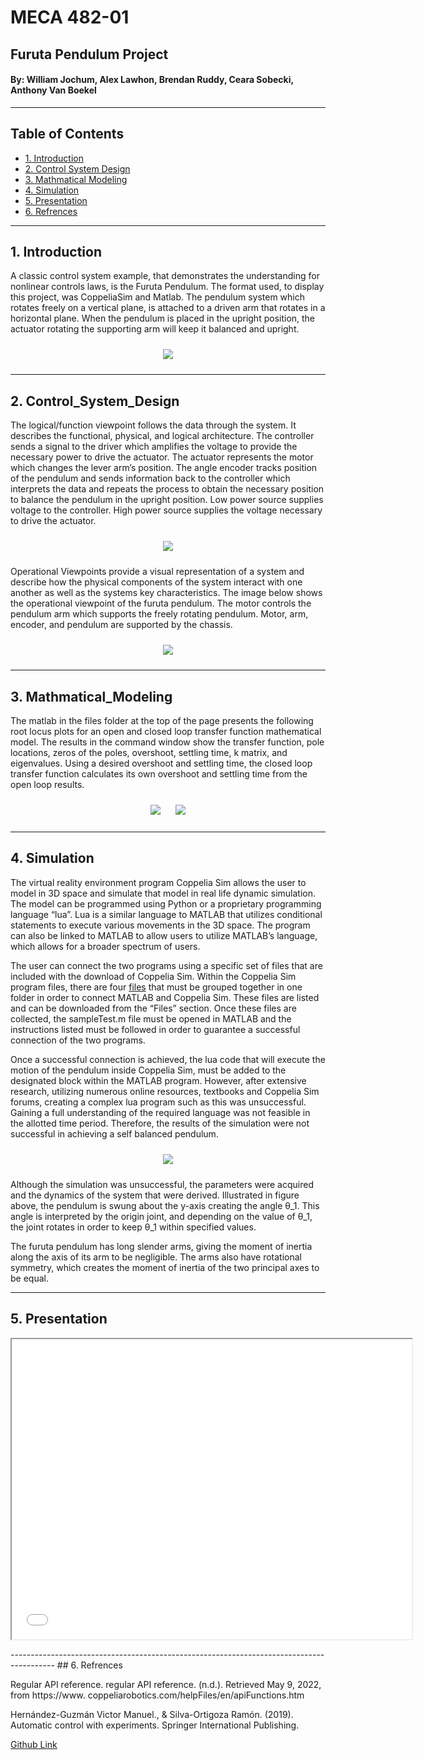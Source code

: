 # MECA 482-01 
  
##  Furuta Pendulum Project
  
####  By: William Jochum, Alex Lawhon, Brendan Ruddy, Ceara Sobecki, Anthony Van Boekel
-----------------------------------------------------------------------------------------
## Table of Contents
- [1. Introduction](#1-Introduction)
- [2. Control System Design](#2-Control_System_Design)
- [3. Mathmatical Modeling](#3-Mathmatical_Modeling)
- [4. Simulation](#4-Simulation)
- [5. Presentation](#5-Presentation)
- [6. Refrences](#6-Refrences)

-----------------------------------------------------------------------------------------
## 1. Introduction

A classic control system example, that demonstrates the understanding for nonlinear controls laws, is the 
Furuta Pendulum.
The format used, to display this project, was CoppeliaSim and Matlab. The pendulum system which rotates 
freely on a vertical plane, is attached to a driven arm that rotates in a horizontal plane. When the 
pendulum is placed in the upright position, the actuator rotating the supporting arm will keep it 
balanced and upright. 


<p align = "center">
  <img src = "Images/Capabilities_Database.PNG" style="margin:10px 10px">
</p>

-----------------------------------------------------------------------------------------
## 2. Control_System_Design

The logical/function viewpoint follows the data through the system. It describes the functional, 
physical, and logical architecture. The controller sends a signal to the driver which amplifies the 
voltage to provide the necessary power to drive the actuator. The actuator represents the motor which 
changes the lever arm’s position. The angle encoder tracks position of the pendulum and sends information 
back to the controller which interprets the data and repeats the process to obtain the necessary position 
to balance the pendulum in the upright position. Low power source supplies voltage to the controller. 
High power source supplies the voltage necessary to drive the actuator.


<p align = "center">
  <img src = "Images/Logical.png" style="margin:10px 10px">
</p>

Operational Viewpoints provide a visual representation of a system and describe how the physical 
components of the system interact with one another as well as the systems key characteristics. The image 
below shows the operational viewpoint of the furuta pendulum. The motor controls the pendulum arm which 
supports the freely rotating pendulum. Motor, arm, encoder, and pendulum are supported by the chassis.   


<p align = "center">
  <img src = "Images/Operational.png" style="margin:10px 10px">
</p>

-----------------------------------------------------------------------------------------
## 3. Mathmatical_Modeling

The matlab in the files folder at the top of the page presents the following root locus plots for 
an open and closed loop transfer function mathematical model. The results in the command window 
show the transfer function, pole locations, zeros of the poles, overshoot, settling time, k 
matrix, and eigenvalues. Using a desired overshoot and settling time, the closed loop transfer 
function calculates its own overshoot and settling time from the open loop results.

<p align = "center">
  <img src = "Images/Root Locus Open Loop.png" style="margin:10px 10px">
  <img src = "Images/Root Locus Closed Loop.png" style="margin:10px 10px">
</p>
 

-----------------------------------------------------------------------------------------
## 4. Simulation

The virtual reality environment program Coppelia Sim allows the user to model in 3D space and 
simulate that model in real life dynamic simulation. The model can be programmed using Python or a 
proprietary programming language “lua”. Lua is a similar language to MATLAB that utilizes 
conditional statements to execute various movements in the 3D space. The program can also be 
linked to MATLAB to allow users to utilize MATLAB’s language, which allows for a broader spectrum 
of users. 

The user can connect the two programs using a specific set of  files that are included with the 
download of Coppelia Sim. Within the Coppelia Sim program files, there are four [files](https://github.com/bigFOOTbigSMASH/bigFOOTbigSMASH.github.io/tree/main/Files/File_Linked) that must be 
grouped together in one folder in order to connect MATLAB and Coppelia Sim. These files are listed 
and can be downloaded from the “Files” section. Once these files are collected, the sampleTest.m 
file must be opened in MATLAB and the instructions listed must be followed in order to guarantee a 
successful connection of the two programs. 

Once a successful connection is achieved, the lua code that will execute the motion of the 
pendulum inside Coppelia Sim, must be added to the designated block within the MATLAB program. 
However, after extensive research, utilizing numerous online resources, textbooks and Coppelia Sim 
forums, creating a complex lua program such as this was unsuccessful. Gaining a full understanding 
of the required language was not feasible in the allotted time period. Therefore, the results of 
the simulation were not successful in achieving a self balanced pendulum.

<p align = "center">
  <img src = "Images/FBD_Furuta.PNG" style="margin:10px 10px">
</p>

Although the simulation was unsuccessful, the parameters were acquired and the dynamics of the 
system that were derived. Illustrated in figure above, the pendulum is swung about the y-axis 
creating the angle θ_1. This angle is interpreted by the origin joint, and depending on the value 
of θ_1, the joint rotates in order to keep θ_1 within specified values. 

The furuta pendulum has long slender arms, giving the moment of inertia along the axis of its arm 
to be negligible. The arms also have rotational symmetry, which creates the moment of inertia of 
the two principal axes to be equal. 


-----------------------------------------------------------------------------------------
## 5. Presentation

<p align = "center">
<iframe src="presentation/Furuta Pendulum Sim.mp4" width="640" height="480" allow="autoplay"></iframe>
</p>
-----------------------------------------------------------------------------------------
## 6. Refrences
 
Regular API reference. regular API reference. (n.d.). Retrieved May 9, 2022, from https://www.
coppeliarobotics.com/helpFiles/en/apiFunctions.htm 

Hernández-Guzmán Victor Manuel., & Silva-Ortigoza Ramón. (2019). Automatic control with 
experiments. 
Springer International Publishing. 

[Github Link](https://github.com/bigFOOTbigSMASH/bigFOOTbigSMASH.github.io)